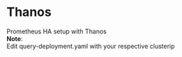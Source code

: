 # Thanos
Prometheus HA setup with Thanos <br>
<b>Note</b>: <br>
Edit query-deployment.yaml with your respective clusterip

